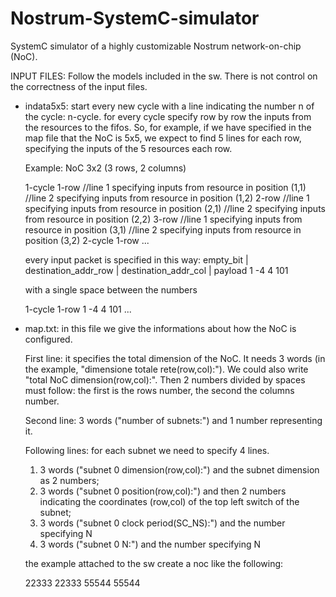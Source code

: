 Nostrum-SystemC-simulator
=========================

SystemC simulator of a highly customizable Nostrum network-on-chip (NoC).

INPUT FILES:
Follow the models included in the sw. There is not control on the correctness of the input files.

* indata5x5:
  start every new cycle with a line indicating the number n of the cycle: n-cycle.
  for every cycle specify row by row the inputs from the resources to the fifos.
  So, for example, if we have specified in the map file that the NoC is 5x5, we expect to find 5 lines for each row, specifying the inputs of the 5 resources each row.

  Example: NoC 3x2 (3 rows, 2 columns)

  1-cycle
  1-row
  //line 1 specifying inputs from resource in position (1,1)
  //line 2 specifying inputs from resource in position (1,2)
  2-row
  //line 1 specifying inputs from resource in position (2,1)
  //line 2 specifying inputs from resource in position (2,2)
  3-row
  //line 1 specifying inputs from resource in position (3,1)
  //line 2 specifying inputs from resource in position (3,2)
  2-cycle
  1-row
  ...
  
  every input packet is specified in this way:
  empty_bit | destination_addr_row | destination_addr_col | payload
      1 		-4 			4 		101
  
  with a single space between the numbers

  1-cycle
  1-row
  1 -4 4 101
  ...
  
* map.txt: 
  in this file we give the informations about how the NoC is configured.

  First line: it specifies the total dimension of the NoC. It needs 3 words (in the example, "dimensione totale rete(row,col):").
  We could also write "total NoC dimension(row,col):". Then 2 numbers divided by spaces must follow: the first is the rows number, the second the columns number.

  Second line: 3 words ("number of subnets:") and 1 number representing it.

  Following lines: for each subnet we need to specify 4 lines.
    1) 3 words ("subnet 0 dimension(row,col):") and the subnet dimension as 2 numbers;
    2) 3 words ("subnet 0 position(row,col):") and then 2 numbers indicating the coordinates (row,col) of the top left switch of the subnet;
    3) 3 words ("subnet 0 clock period(SC_NS):") and the number specifying N
    4) 3 words ("subnet 0 N:") and the number specifying N

    the example attached to the sw create a noc like the following:

    22333
    22333
    55544
    55544
